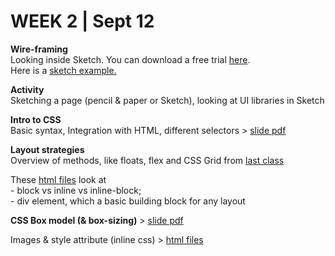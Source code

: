 <h1>WEEK 2 | Sept 12 </h1>

<p><strong>Wire-framing</strong><br>
  Looking inside Sketch. You can download a free trial <a href="https://www.sketch.com/">here</a>. <br>Here is a <a href="https://github.com/miraalibek/NYU_IDM_IntroToWeb/blob/master/W2_Sept10/wireframe_example.sketch">sketch example.</a></p>
<p><strong>Activity</strong><br>Sketching a page (pencil & paper or Sketch), looking at UI libraries in Sketch</p>

<p><strong>Intro to CSS</strong><br>
Basic syntax, Integration with HTML, different selectors > <a href="IntrotoWeb_W2_IntroToCSS.pdf">slide pdf </a></p>
<p><strong>Layout strategies</strong><br>
 Overview of methods, like floats, flex and CSS Grid from  <a href="IntrotoWeb_W2b_LayoutStrategies.pdf">last class</a></p>
<p>These  <a href="https://github.com/miraalibek/NYU_IDM_IntroToWeb/tree/master/W2_Sept12/div_span_inline_block">html files</a> look at <br>
- block vs inline vs inline-block;<br>
- div element, which a basic building block for any layout</p>
<p><strong>CSS Box model (& box-sizing)</strong> >  <a href="IntrotoWeb_W2_CSSBoxModel.pdf">slide pdf</a></p>
<p>Images & style attribute (inline css) > <a href="https://github.com/miraalibek/NYU_IDM_IntroToWeb/tree/master/W2_Sept12/image_styleAttribute">html files</a></p>
